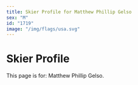 ```yaml
---
title: Skier Profile for Matthew Phillip Gelso
sex: "M"
id: "1719"
image: "/img/flags/usa.svg" 
---
```


# Skier Profile

This page is for: Matthew Phillip Gelso.
    
